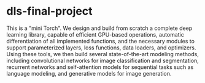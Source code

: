# dls-final-project

This is a "mini Torch". We design and build from scratch a complete deep learning library, capable of efficient GPU-based operations, automatic differentiation of all implemented functions, and the necessary modules to support parameterized layers, loss functions, data loaders, and optimizers. Using these tools, we then build several state-of-the-art modeling methods, including convolutional networks for image classification and segmentation, recurrent networks and self-attention models for sequential tasks such as language modeling, and generative models for image generation.

